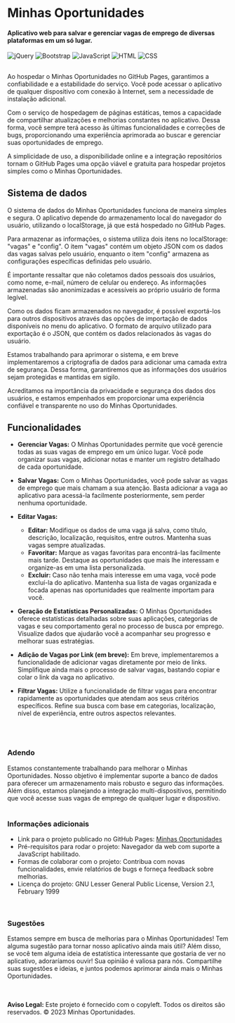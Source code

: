 # Minhas Oportunidades
#### Aplicativo web para salvar e gerenciar vagas de emprego de diversas plataformas em um só lugar.<br>

![jQuery](https://img.shields.io/badge/-jQuery-blue) ![Bootstrap](https://img.shields.io/badge/-Bootstrap-purple) ![JavaScript](https://img.shields.io/badge/-JavaScript-yellow) ![HTML](https://img.shields.io/badge/-HTML-orange) ![CSS](https://img.shields.io/badge/-CSS-blueviolet)

## 
Ao hospedar o Minhas Oportunidades no GitHub Pages, garantimos a confiabilidade e a estabilidade do serviço. Você pode acessar o aplicativo de qualquer dispositivo com conexão à Internet, sem a necessidade de instalação adicional.

Com o serviço de hospedagem de páginas estáticas, temos a capacidade de compartilhar atualizações e melhorias constantes no aplicativo. Dessa forma, você sempre terá acesso às últimas funcionalidades e correções de bugs, proporcionando uma experiência aprimorada ao buscar e gerenciar suas oportunidades de emprego.

A simplicidade de uso, a disponibilidade online e a integração repositórios tornam o GitHub Pages uma opção viável e gratuita para hospedar projetos simples como o Minhas Oportunidades.

## Sistema de dados
O sistema de dados do Minhas Oportunidades funciona de maneira simples e segura. O aplicativo depende do armazenamento local do navegador do usuário, utilizando o localStorage, já que está hospedado no GitHub Pages.

Para armazenar as informações, o sistema utiliza dois itens no localStorage: "vagas" e "config". O item "vagas" contém um objeto JSON com os dados das vagas salvas pelo usuário, enquanto o item "config" armazena as configurações específicas definidas pelo usuário.

É importante ressaltar que não coletamos dados pessoais dos usuários, como nome, e-mail, número de celular ou endereço. As informações armazenadas são anonimizadas e acessíveis ao próprio usuário de forma legível.

Como os dados ficam armazenados no navegador, é possível exportá-los para outros dispositivos através das opções de importação de dados disponíveis no menu do aplicativo. O formato de arquivo utilizado para exportação é o JSON, que contém os dados relacionados às vagas do usuário.

Estamos trabalhando para aprimorar o sistema, e em breve implementaremos a criptografia de dados para adicionar uma camada extra de segurança. Dessa forma, garantiremos que as informações dos usuários sejam protegidas e mantidas em sigilo.

Acreditamos na importância da privacidade e segurança dos dados dos usuários, e estamos empenhados em proporcionar uma experiência confiável e transparente no uso do Minhas Oportunidades.

## Funcionalidades
- **Gerenciar Vagas:** O Minhas Oportunidades permite que você gerencie todas as suas vagas de emprego em um único lugar. Você pode organizar suas vagas, adicionar notas e manter um registro detalhado de cada oportunidade.

- **Salvar Vagas:** Com o Minhas Oportunidades, você pode salvar as vagas de emprego que mais chamam a sua atenção. Basta adicionar a vaga ao aplicativo para acessá-la facilmente posteriormente, sem perder nenhuma oportunidade.

- **Editar Vagas:**<br>
  - **Editar:** Modifique os dados de uma vaga já salva, como título, descrição, localização, requisitos, entre outros. Mantenha suas vagas sempre atualizadas.<br>
  - **Favoritar:** Marque as vagas favoritas para encontrá-las facilmente mais tarde. Destaque as oportunidades que mais lhe interessam e organize-as em uma lista personalizada.<br>
  - **Excluir:** Caso não tenha mais interesse em uma vaga, você pode excluí-la do aplicativo. Mantenha sua lista de vagas organizada e focada apenas nas oportunidades que realmente importam para você.<br/>
  
- **Geração de Estatísticas Personalizadas:** O Minhas Oportunidades oferece estatísticas detalhadas sobre suas aplicações, categorias de vagas e seu comportamento geral no processo de busca por emprego.  Visualize dados que ajudarão você a acompanhar seu progresso e melhorar suas estratégias.

- **Adição de Vagas por Link (em breve):** Em breve, implementaremos a funcionalidade de adicionar vagas diretamente por meio de links. Simplifique ainda mais o processo de salvar vagas, bastando copiar e colar o link da vaga no aplicativo.

- **Filtrar Vagas:** Utilize a funcionalidade de filtrar vagas para encontrar rapidamente as oportunidades que atendam aos seus critérios específicos. Refine sua busca com base em categorias, localização, nível de experiência, entre outros aspectos relevantes.
<br/>
<br/>

### Adendo
Estamos constantemente trabalhando para melhorar o Minhas Oportunidades. Nosso objetivo é implementar suporte a banco de dados para oferecer um armazenamento mais robusto e seguro das informações. Além disso, estamos planejando a integração multi-dispositivos, permitindo que você acesse suas vagas de emprego de qualquer lugar e dispositivo.
<br/>
<br/>

### Informações adicionais
- Link para o projeto publicado no GitHub Pages: [Minhas Oportunidades](https://sandroschutt.github.io/minhas-oportunidades)
- Pré-requisitos para rodar o projeto: Navegador da web com suporte a JavaScript habilitado.
- Formas de colaborar com o projeto: Contribua com novas funcionalidades, envie relatórios de bugs e forneça feedback sobre melhorias.
- Licença do projeto: GNU Lesser General Public License, Version 2.1, February 1999
<br/>

### Sugestões
Estamos sempre em busca de melhorias para o Minhas Oportunidades! Tem alguma sugestão para tornar nosso aplicativo ainda mais útil? Além disso, se você tem alguma ideia de estatística interessante que gostaria de ver no aplicativo, adoraríamos ouvir! Sua opinião é valiosa para nós. Compartilhe suas sugestões e ideias, e juntos podemos aprimorar ainda mais o Minhas Oportunidades.
<br/>
<br/>
<br/>

**Aviso Legal:** Este projeto é fornecido com o copyleft. Todos os direitos são reservados. © 2023 Minhas Oportunidades.

